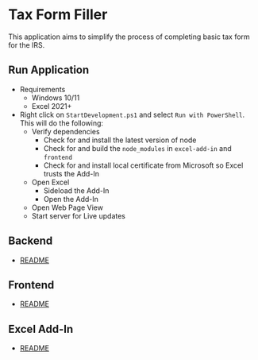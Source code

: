 # Tax Form Filler

This application aims to simplify the process of completing basic tax form for the IRS.

## Run Application

- Requirements
  - Windows 10/11
  - Excel 2021+
- Right click on `StartDevelopment.ps1` and select `Run with PowerShell`. This will do the following:
  - Verify dependencies
    - Check for and install the latest version of node
    - Check for and build the `node_modules` in `excel-add-in` and `frontend`
    - Check for and install local certificate from Microsoft so Excel trusts the Add-In
  - Open Excel
    - Sideload the Add-In
    - Open the Add-In
  - Open Web Page View
  - Start server for Live updates

## Backend

- [README](./backend/README.md)

## Frontend

- [README](./frontend/README.md)

## Excel Add-In

- [README](./excel-add-in/README.md)
